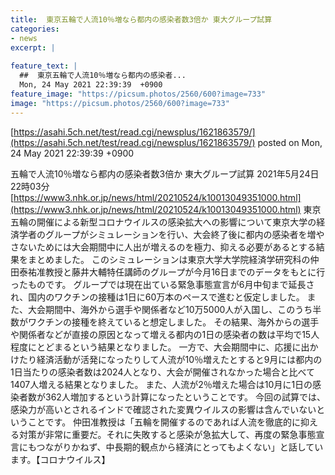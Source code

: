 ```yaml
---
title:  東京五輪で人流10％増なら都内の感染者数3倍か 東大グループ試算  
categories:
- news
excerpt: |
  
feature_text: |
  ##  東京五輪で人流10％増なら都内の感染者...
  Mon, 24 May 2021 22:39:39  +0900
feature_image: "https://picsum.photos/2560/600?image=733"
image: "https://picsum.photos/2560/600?image=733"
---
```


[https://asahi.5ch.net/test/read.cgi/newsplus/1621863579/](https://asahi.5ch.net/test/read.cgi/newsplus/1621863579/)
posted on Mon, 24 May 2021 22:39:39  +0900

<!--more-->

五輪で人流10％増なら都内の感染者数3倍か 東大グループ試算 2021年5月24日 22時03分 [https://www3.nhk.or.jp/news/html/20210524/k10013049351000.html](https://www3.nhk.or.jp/news/html/20210524/k10013049351000.html) 東京五輪の開催による新型コロナウイルスの感染拡大への影響について東京大学の経済学者のグループがシミュレーションを行い、大会終了後に都内の感染者を増やさないためには大会期間中に人出が増えるのを極力、抑える必要があるとする結果をまとめました。 このシミュレーションは東京大学大学院経済学研究科の仲田泰祐准教授と藤井大輔特任講師のグループが今月16日までのデータをもとに行ったものです。 グループでは現在出ている緊急事態宣言が6月中旬まで延長され、国内のワクチンの接種は1日に60万本のペースで進むと仮定しました。 また、大会期間中、海外から選手や関係者など10万5000人が入国し、このうち半数がワクチンの接種を終えていると想定しました。 その結果、海外からの選手や関係者などが直接の原因となって増える都内の1日の感染者の数は平均で15人程度にとどまるという結果となりました。 一方で、大会期間中に、応援に出かけたり経済活動が活発になったりして人流が10％増えたとすると9月には都内の1日当たりの感染者数は2024人となり、大会が開催されなかった場合と比べて1407人増える結果となりました。 また、人流が2％増えた場合は10月に1日の感染者数が362人増加するという計算になったということです。 今回の試算では、感染力が高いとされるインドで確認された変異ウイルスの影響は含んでいないということです。 仲田准教授は「五輪を開催するのであれば人流を徹底的に抑える対策が非常に重要だ。それに失敗すると感染が急拡大して、再度の緊急事態宣言にもつながりかねず、中長期的観点から経済にとってもよくない」と話しています。【コロナウイルス】
